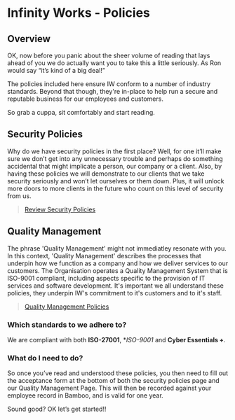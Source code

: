 # Infinity Works - Policies

## Overview

OK, now before you panic about the sheer volume of reading that lays ahead of you we do actually want you to take this a little seriously. As Ron would say “it’s kind of a big deal!”

The policies included here ensure IW conform to a number of industry standards. Beyond that though, they're in-place to help run a secure and reputable business for our employees and customers.

So grab a cuppa, sit comfortably and start reading.

## Security Policies

Why do we have security policies in the first place? Well, for one it’ll make sure we don’t get into any unnecessary trouble and perhaps do something accidental that might implicate a person, our company or a client. Also, by having these policies we will demonstrate to our clients that we take security seriously and won’t let ourselves or them down. Plus, it will unlock more doors to more clients in the future who count on this level of security from us.

> [Review Security Policies](/ISO-27001)

## Quality Management

The phrase 'Quality Management' might not immediatley resonate with you. In this context, 'Quality Management' describes the processes that underpin how we function as a company and how we deliver services to our customers.
The Organisation operates a Quality Management System that is ISO-9001 compliant, including aspects specific to the provision of IT services and software development. It's important we all understand these policies, they underpin IW's commitment to it's customers and to it's staff.

> [Quality Management Policies](/ISO-9001)

### Which standards to we adhere to?

We are compliant with both **ISO-27001**, **ISO-9001*  and **Cyber Essentials +**.

### What do I need to do?

So once you’ve read and understood these policies, you then need to fill out the acceptance form at the bottom of both the security policies page and our Quality Management Page. This will then be recorded against your employee record in Bamboo, and is valid for one year.

Sound good? OK let’s get started!!
